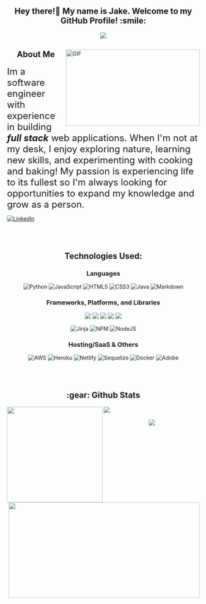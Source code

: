 <!-- thnx kelly :) -->
<h2 align="center">
  Hey there!👋 My name is Jake. Welcome to my GitHub Profile! :smile:
</h2>

<p align="center">
  <a href="https://git.io/typing-svg"><img src="https://readme-typing-svg.demolab.com?font=Rubik&pause=1000&size=30&color=            FFF325&center=true&vCenter=true&width=475&lines=Full+Stack+Web+Developer;Software+Development+Engineer;Jake+Matillano" "alt="Typing SVG" /></a>
</p>

<!-- HEY YOU! SINCE YOU'RE HERE, WHY NOT STAR THIS REPO :) OK BYE -->

<div>
  <img align="right"  alt="GIF" src="https://media4.giphy.com/media/qgQUggAC3Pfv687qPC/giphy.gif" height="200" width="350" />
  <h2 align="center">About Me</h2>

  <font size="5">Im a software engineer with experience in building ***full stack*** web applications. When I'm not at my desk, I enjoy exploring nature, learning new    skills, and experimenting with cooking and baking! My passion is experiencing life to its fullest so I'm always looking for opportunities to expand my knowledge and    grow as a person.</font>
    
  <a href="https://www.linkedin.com/in/jake-matillano-b141811a3?lipi=urn%3Ali%3Apage%3Ad_flagship3_profile_view_base_contact_details%3BzX56GhFSQHyow%2Fn6BfTVig%3D%3D" target="_blank">![LinkedIn](https://img.shields.io/badge/linkedin-%230077B5.svg?style=for-the-badge&logo=linkedin&logoColor=white)</a>

</div>
  
<br/>
<br/>

<h2 align="center">Technologies Used:</h2>

<div>
  <div align="center">
    <h3>Languages</h3>
  
![Python](https://img.shields.io/badge/python-3670A0?style=for-the-badge&logo=python&logoColor=ffdd54)
![JavaScript](https://img.shields.io/badge/javascript-%23323330.svg?style=for-the-badge&logo=javascript&logoColor=%23F7DF1E)
![HTML5](https://img.shields.io/badge/html5-%23E34F26.svg?style=for-the-badge&logo=html5&logoColor=white)
![CSS3](https://img.shields.io/badge/css3-%231572B6.svg?style=for-the-badge&logo=css3&logoColor=white)
![Java](https://img.shields.io/badge/java-%23ED8B00.svg?style=for-the-badge&logo=java&logoColor=white)
![Markdown](https://img.shields.io/badge/markdown-%23000000.svg?style=for-the-badge&logo=markdown&logoColor=white)
  
  </div>

<!-- shields badges fpr reference
database
![MySQL](https://img.shields.io/badge/mysql-%2300f.svg?style=for-the-badge&logo=mysql&logoColor=white)
![SQLite](https://img.shields.io/badge/sqlite-%2307405e.svg?style=for-the-badge&logo=sqlite&logoColor=white)
design
![Adobe](https://img.shields.io/badge/adobe-%23FF0000.svg?style=for-the-badge&logo=adobe&logoColor=white)
 Frameworks, Platforms and Libraries
![Express.js](https://img.shields.io/badge/express.js-%23404d59.svg?style=for-the-badge&logo=express&logoColor=%2361DAFB)
![Flask](https://img.shields.io/badge/flask-%23000.svg?style=for-the-badge&logo=flask&logoColor=white)
![Jinja](https://img.shields.io/badge/jinja-white.svg?style=for-the-badge&logo=jinja&logoColor=black)
![NPM](https://img.shields.io/badge/NPM-%23000000.svg?style=for-the-badge&logo=npm&logoColor=white)
![NodeJS](https://img.shields.io/badge/node.js-6DA55F?style=for-the-badge&logo=node.js&logoColor=white)
![React](https://img.shields.io/badge/react-%2320232a.svg?style=for-the-badge&logo=react&logoColor=%2361DAFB)
![Redux](https://img.shields.io/badge/redux-%23593d88.svg?style=for-the-badge&logo=redux&logoColor=white)
hosting/SaaS
![AWS](https://img.shields.io/badge/AWS-%23FF9900.svg?style=for-the-badge&logo=amazon-aws&logoColor=white)
![Heroku](https://img.shields.io/badge/heroku-%23430098.svg?style=for-the-badge&logo=heroku&logoColor=white)
![Netlify](https://img.shields.io/badge/netlify-%23000000.svg?style=for-the-badge&logo=netlify&logoColor=#00C7B7)
languages
![HTML5](https://img.shields.io/badge/html5-%23E34F26.svg?style=for-the-badge&logo=html5&logoColor=white)
![Java](https://img.shields.io/badge/java-%23ED8B00.svg?style=for-the-badge&logo=java&logoColor=white)
![JavaScript](https://img.shields.io/badge/javascript-%23323330.svg?style=for-the-badge&logo=javascript&logoColor=%23F7DF1E)
![Markdown](https://img.shields.io/badge/markdown-%23000000.svg?style=for-the-badge&logo=markdown&logoColor=white)
![Python](https://img.shields.io/badge/python-3670A0?style=for-the-badge&logo=python&logoColor=ffdd54)
ORM 
![Sequelize](https://img.shields.io/badge/Sequelize-52B0E7?style=for-the-badge&logo=Sequelize&logoColor=white)
Other
![Docker](https://img.shields.io/badge/docker-%230db7ed.svg?style=for-the-badge&logo=docker&logoColor=white)
IDE's
![CodePen](https://img.shields.io/badge/CodePen-white?style=for-the-badge&logo=codepen&logoColor=black)
![Visual Studio](https://img.shields.io/badge/Visual%20Studio-5C2D91.svg?style=for-the-badge&logo=visual-studio&logoColor=white)
-->

  <div align="center">
    <h3>Frameworks, Platforms, and Libraries</h3>
    <img src="https://img.shields.io/badge/node.js-6DA55F?style=for-the-badge&logo=node.js&logoColor=white"/>
    <img src="https://img.shields.io/badge/react-%2320232a.svg?style=for-the-badge&logo=react&logoColor=%2361DAFB" />
    <img src="https://img.shields.io/badge/redux-%23593d88.svg?style=for-the-badge&logo=redux&logoColor=white" />
    <img src="https://img.shields.io/badge/express.js-%23404d59.svg?style=for-the-badge&logo=express&logoColor=%2361DAFB" />
    <img src="https://img.shields.io/badge/flask-%23000.svg?style=for-the-badge&logo=flask&logoColor=white" />
  
![Jinja](https://img.shields.io/badge/jinja-white.svg?style=for-the-badge&logo=jinja&logoColor=black)
![NPM](https://img.shields.io/badge/NPM-%23000000.svg?style=for-the-badge&logo=npm&logoColor=white)
![NodeJS](https://img.shields.io/badge/node.js-6DA55F?style=for-the-badge&logo=node.js&logoColor=white)

  </div>
  
  <div align="center">
    <h3>Hosting/SaaS & Others</h3>
  
![AWS](https://img.shields.io/badge/AWS-%23FF9900.svg?style=for-the-badge&logo=amazon-aws&logoColor=white)
![Heroku](https://img.shields.io/badge/heroku-%23430098.svg?style=for-the-badge&logo=heroku&logoColor=white)
![Netlify](https://img.shields.io/badge/netlify-%23000000.svg?style=for-the-badge&logo=netlify&logoColor=#00C7B7)
![Sequelize](https://img.shields.io/badge/Sequelize-52B0E7?style=for-the-badge&logo=Sequelize&logoColor=white)
![Docker](https://img.shields.io/badge/docker-%230db7ed.svg?style=for-the-badge&logo=docker&logoColor=white)
![Adobe](https://img.shields.io/badge/adobe-%23FF0000.svg?style=for-the-badge&logo=adobe&logoColor=white)

  
  </div>
</div>
  
<br/>
<br/>
  
<h2 align="center"> :gear: Github Stats </h2>

<div>
  <img align="left" src="https://github-readme-stats.vercel.app/api/top-langs/?username=jdoofey&theme=highcontrast&custom_title=Languages&langs_count=6&title_color=FFF325" height="250" width="250"/>
  <img align="right" src="https://github-readme-stats.vercel.app/api?username=jdoofey&count_private=true&theme=highcontrast&custom_title=Stats&title_color=FFF325" height="250" width="500"/>
</div>
<div>
  <img src="https://activity-graph.herokuapp.com/graph?username=jdoofey&theme=high-contrast&custom_title=Contributions&title_color=FFF325"/>
</div>
<br/>

<div align="center">
  <img align="center" src="https://komarev.com/ghpvc/?username=jdoofey&color=000000&style=for-the-badge&label=👀Profile Views" />
</div>

<!--
**jakezmat/jakezmat** is a ✨ _special_ ✨ repository because its `README.md` (this file) appears on your GitHub profile.

Here are some ideas to get you started:

- 🔭 I’m currently working on ...
- 🌱 I’m currently learning ...
- 👯 I’m looking to collaborate on ...
- 🤔 I’m looking for help with ...
- 💬 Ask me about ...
- 📫 How to reach me: ...
- 😄 Pronouns: ...
- ⚡ Fun fact: ...
<div>
<img align="left" alt="GIF2" src="https://64.media.tumblr.com/905418d22885ac782b8e0eaa916c6024/00537eb80603e4fe-0d/s500x750/42e8ffeb2eaec358171ff74c64e1b99e3049c879.gif" height="250" width="400" />
<br/>
<div align="right">  
  <h3 align="center">What I'm Up To</h3>
<p align="left">&nbsp;&nbsp;&nbsp;&nbsp;&nbsp;&nbsp;&nbsp;&nbsp;&nbsp;&nbsp;&nbsp;&nbsp; kelly mwah 🔭 I’m currently working on building a Yelp Clone.</p>
<p align="left">&nbsp;&nbsp;&nbsp;&nbsp;&nbsp;&nbsp;&nbsp;&nbsp;&nbsp;&nbsp;&nbsp;&nbsp; 🌱 I’m currently learning python, flask, alembic, and        docker!</p>
<p align="left">&nbsp;&nbsp;&nbsp;&nbsp;&nbsp;&nbsp;&nbsp;&nbsp;&nbsp;&nbsp;&nbsp;&nbsp; 💬 Ask me about anything at all! I love meeting        new people :smile: </p>
</div>  
